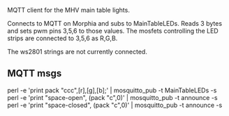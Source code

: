 MQTT client for the MHV main table lights.

Connects to MQTT on Morphia and subs to MainTableLEDs.
Reads 3 bytes and sets pwm pins 3,5,6 to those values.
The mosfets controlling the LED strips are connected
to 3,5,6 as R,G,B.

The ws2801 strings are not currently connected.

MQTT msgs
---------

perl -e 'print pack "ccc",[r],[g],[b];' | mosquitto_pub -t MainTableLEDs -s  
perl -e 'print "space-open", (pack "c",0)' | mosquitto_pub -t announce -s  
perl -e 'print "space-closed", (pack "c",0)' | mosquitto_pub -t announce -s  

